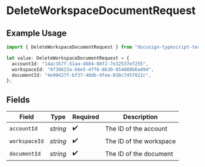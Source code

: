 # DeleteWorkspaceDocumentRequest

## Example Usage

```typescript
import { DeleteWorkspaceDocumentRequest } from "docusign-typescript-test-2/models/operations";

let value: DeleteWorkspaceDocumentRequest = {
  accountId: "14ac357f-51aa-4684-88f2-7e32537ef255",
  workspaceId: "8f38623a-b6e5-4ff6-8b30-854808b6a494",
  documentId: "4e90427f-bf37-40db-9fee-038c745f021c",
};
```

## Fields

| Field                   | Type                    | Required                | Description             |
| ----------------------- | ----------------------- | ----------------------- | ----------------------- |
| `accountId`             | *string*                | :heavy_check_mark:      | The ID of the account   |
| `workspaceId`           | *string*                | :heavy_check_mark:      | The ID of the workspace |
| `documentId`            | *string*                | :heavy_check_mark:      | The ID of the document  |